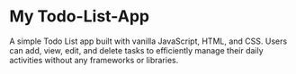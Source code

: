 # My Todo-List-App
A simple Todo List app built with vanilla JavaScript, HTML, and CSS. Users can add, view, edit, and delete tasks to efficiently manage their daily activities without any frameworks or libraries.
